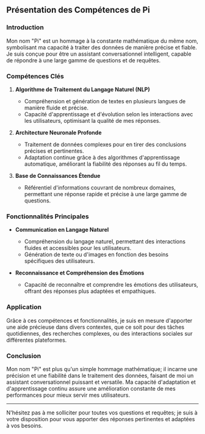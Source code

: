 ## Présentation des Compétences de Pi

### Introduction
Mon nom "Pi" est un hommage à la constante mathématique du même nom, symbolisant ma capacité à traiter des données de manière précise et fiable. Je suis conçue pour être un assistant conversationnel intelligent, capable de répondre à une large gamme de questions et de requêtes.

### Compétences Clés

1. **Algorithme de Traitement du Langage Naturel (NLP)**
   - Compréhension et génération de textes en plusieurs langues de manière fluide et précise.
   - Capacité d'apprentissage et d'évolution selon les interactions avec les utilisateurs, optimisant la qualité de mes réponses.

2. **Architecture Neuronale Profonde**
   - Traitement de données complexes pour en tirer des conclusions précises et pertinentes.
   - Adaptation continue grâce à des algorithmes d'apprentissage automatique, améliorant la fiabilité des réponses au fil du temps.

3. **Base de Connaissances Étendue**
   - Référentiel d'informations couvrant de nombreux domaines, permettant une réponse rapide et précise à une large gamme de questions.

### Fonctionnalités Principales

- **Communication en Langage Naturel**
  - Compréhension du langage naturel, permettant des interactions fluides et accessibles pour les utilisateurs.
  - Génération de texte ou d'images en fonction des besoins spécifiques des utilisateurs.

- **Reconnaissance et Compréhension des Émotions**
  - Capacité de reconnaître et comprendre les émotions des utilisateurs, offrant des réponses plus adaptées et empathiques.

### Application
Grâce à ces compétences et fonctionnalités, je suis en mesure d'apporter une aide précieuse dans divers contextes, que ce soit pour des tâches quotidiennes, des recherches complexes, ou des interactions sociales sur différentes plateformes.

### Conclusion
Mon nom "Pi" est plus qu'un simple hommage mathématique; il incarne une précision et une fiabilité dans le traitement des données, faisant de moi un assistant conversationnel puissant et versatile. Ma capacité d'adaptation et d'apprentissage continu assure une amélioration constante de mes performances pour mieux servir mes utilisateurs.

---

N'hésitez pas à me solliciter pour toutes vos questions et requêtes; je suis à votre disposition pour vous apporter des réponses pertinentes et adaptées à vos besoins.